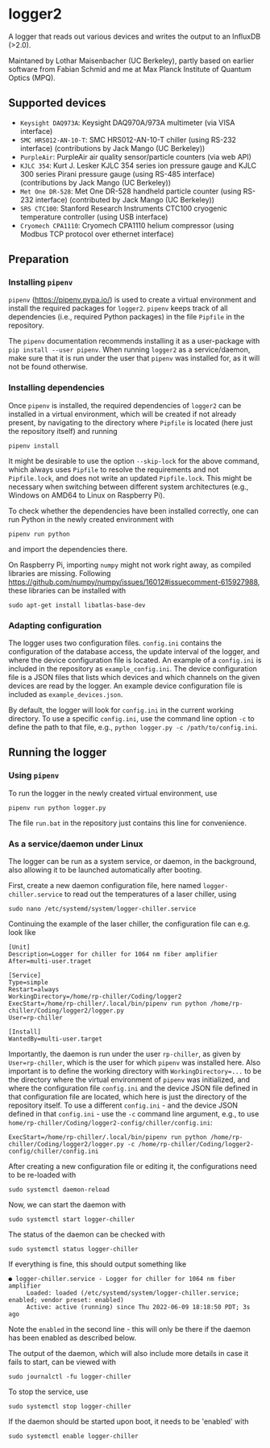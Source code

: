# logger2
A logger that reads out various devices and writes the output to an InfluxDB (>2.0).

Maintaned by Lothar Maisenbacher (UC Berkeley), partly based on earlier software from Fabian Schmid and me at Max Planck Institute of Quantum Optics (MPQ).

## Supported devices

- `Keysight DAQ973A`: Keysight DAQ970A/973A multimeter (via VISA interface)
- `SMC HRS012-AN-10-T`: SMC HRS012-AN-10-T chiller (using RS-232 interface) (contributions by Jack Mango (UC Berkeley))
- `PurpleAir`: PurpleAir air quality sensor/particle counters (via web API)
- `KJLC 354`: Kurt J. Lesker KJLC 354 series ion pressure gauge and KJLC 300 series Pirani pressure gauge (using RS-485 interface) (contributions by Jack Mango (UC Berkeley))
- `Met One DR-528`: Met One DR-528 handheld particle counter (using RS-232 interface) (contributed by Jack Mango (UC Berkeley))
- `SRS CTC100`: Stanford Research Instruments CTC100 cryogenic temperature controller (using USB interface)
- `Cryomech CPA1110`: Cryomech CPA1110 helium compressor (using Modbus TCP protocol over ethernet interface)

## Preparation

### Installing `pipenv`

`pipenv` (https://pipenv.pypa.io/) is used to create a virtual environment and install the required packages for `logger2`. `pipenv` keeps track of all dependencies (i.e., required Python packages) in the file `Pipfile` in the repository.

The `pipenv` documentation recommends installing it as a user-package with `pip install --user pipenv`. When running `logger2` as a service/daemon, make sure that it is run under the user that `pipenv` was installed for, as it will not be found otherwise.

### Installing dependencies

Once `pipenv` is installed, the required dependencies of `logger2` can be installed in a virtual environment, which will be created if not already present, by navigating to the directory where `Pipfile` is located (here just the repository itself) and running

```
pipenv install
```

It might be desirable to use the option `--skip-lock` for the above command, which always uses `Pipfile` to resolve the requirements and not `Pipfile.lock`, and does not write an updated `Pipfile.lock`. This might be necessary when switching between different system architectures (e.g., Windows on AMD64 to Linux on Raspberry Pi).

To check whether the dependencies have been installed correctly, one can run Python in the newly created environment with

```
pipenv run python
```

and import the dependencies there.

On Raspberry Pi, importing `numpy` might not work right away, as compiled libraries are missing. Following https://github.com/numpy/numpy/issues/16012#issuecomment-615927988, these libraries can be installed with

```
sudo apt-get install libatlas-base-dev
```

### Adapting configuration

The logger uses two configuration files. `config.ini` contains the configuration of the database access, the update interval of the logger, and where the device configuration file is located. An example of a `config.ini` is included in the repository as `example_config.ini`. The device configuration file is a JSON files that lists which devices and which channels on the given devices are read by the logger. An example device configuration file is included as `example_devices.json`.

By default, the logger will look for `config.ini` in the current working directory. To use a specific `config.ini`, use the command line option `-c` to define the path to that file, e.g., `python logger.py -c /path/to/config.ini`.

## Running the logger

### Using `pipenv`

To run the logger in the newly created virtual environment, use

```
pipenv run python logger.py
```

The file `run.bat` in the repository just contains this line for convenience.

### As a service/daemon under Linux

The logger can be run as a system service, or daemon, in the background, also allowing it to be launched automatically after booting.

First, create a new daemon configuration file, here named `logger-chiller.service` to read out the temperatures of a laser chiller, using

```
sudo nano /etc/systemd/system/logger-chiller.service
```

Continuing the example of the laser chiller, the configuration file can e.g. look like

```
[Unit]
Description=Logger for chiller for 1064 nm fiber amplifier
After=multi-user.traget

[Service]
Type=simple
Restart=always
WorkingDirectory=/home/rp-chiller/Coding/logger2
ExecStart=/home/rp-chiller/.local/bin/pipenv run python /home/rp-chiller/Coding/logger2/logger.py
User=rp-chiller

[Install]
WantedBy=multi-user.target
```

Importantly, the daemon is run under the user `rp-chiller`, as given by `User=rp-chiller`, which is the user for which `pipenv` was installed here. Also important is to define the working directory with `WorkingDirectory=...` to be the directory where the virtual environment of `pipenv` was initialized, and where the configuration file `config.ini` and the device JSON file defined in that configuration file are located, which here is just the directory of the repository itself. To use a different `config.ini` - and the device JSON defined in that `config.ini` - use the `-c` command line argument, e.g., to use `home/rp-chiller/Coding/logger2-config/chiller/config.ini`:

```
ExecStart=/home/rp-chiller/.local/bin/pipenv run python /home/rp-chiller/Coding/logger2/logger.py -c /home/rp-chiller/Coding/logger2-config/chiller/config.ini
```

After creating a new configuration file or editing it, the configurations need to be re-loaded with

```
sudo systemctl daemon-reload
```

Now, we can start the daemon with

```
sudo systemctl start logger-chiller
```

The status of the daemon can be checked with

```
sudo systemctl status logger-chiller
```

If everything is fine, this should output something like

```
● logger-chiller.service - Logger for chiller for 1064 nm fiber amplifier
     Loaded: loaded (/etc/systemd/system/logger-chiller.service; enabled; vendor preset: enabled)
     Active: active (running) since Thu 2022-06-09 18:18:50 PDT; 3s ago
```

Note the `enabled` in the second line - this will only be there if the daemon has been enabled as described below.

The output of the daemon, which will also include more details in case it fails to start, can be viewed with

```
sudo journalctl -fu logger-chiller
```

To stop the service, use

```
sudo systemctl stop logger-chiller
```

If the daemon should be started upon boot, it needs to be 'enabled' with

```
sudo systemctl enable logger-chiller
```

